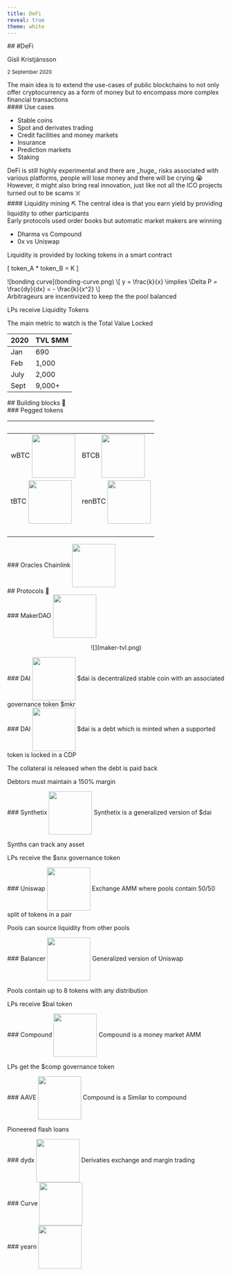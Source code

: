 ```yaml
---
title: DeFi
reveal: true
theme: white
---
```


<section>
<section>
## #DeFi

Gísli Kristjánsson
<small>

2 September 2020
</small>
</section>

<section>
The main idea is to extend the use-cases of public blockchains to not only offer cryptocurrency as a form of money but to encompass more complex financial transactions
</section>

<section>
#### Use cases

- Stable coins
- Spot and derivates trading
- Credit facilities and money markets
- Insurance
- Prediction markets
- Staking
</section>

<section>
DeFi is still highly experimental and there are _huge_ risks associated with various platforms, people will lose money and there will be crying 😭
</section>

<section>
However, it might also bring real innovation, just like not all the ICO projects turned out to be scams ☠️
</section>
</section>

<section>
<section>
#### Liquidity mining ⛏
The central idea is that you earn yield by providing liquidity to other participants
</section>

<section>
Early protocols used order books but automatic market makers are winning

- Dharma vs Compound
- 0x vs Uniswap
</section>

<section>
Liquidity is provided by locking tokens in a smart contract

\[ token_A * token_B = K \]
</section>

<section>
![bonding curve](bonding-curve.png)
\[ y  = \frac{k}{x} \implies \Delta P = \frac{dy}{dx} = - \frac{k}{x^2}  \]
</section>

<section>
Arbitrageurs are incentivized to keep the the pool balanced 
<p class="fragment">
LPs receive Liquidity Tokens
</p>
</section>

<section>
The main metric to watch is the Total Value Locked

| 2020 | TVL $MM |
|------|---------|
| Jan  | 690     |
| Feb  | 1,000   |
| July | 2,000   |
| Sept | 9,000+  |
</section>
</section>

<section>
<section>
## Building blocks 🧱
</section>

<section>
### Pegged tokens

| &nbsp; |   |
|-----| ------ |
| wBTC <img style="vertical-align: middle" height="100" src="wbtc.png" /> |   BTCB <img style="vertical-align: middle" height="100" src="btcb.png" />   |
| tBTC <img style="vertical-align: middle" height="100" src="tbtc.png" /> | renBTC <img style="vertical-align: middle" height="100" src="renbtc.png" /> |
| &nbsp;  |  |
</section>

<section>
### Oracles
Chainlink <img style="vertical-align: middle" height="100" src="chainlink.png" />
</section>
</section>

<section>
<section>
## Protocols  🧬
</section>

<section>
### MakerDAO <img style="vertical-align: middle" height="100" src="makerdao.png" />
<p style="text-align: center">
  ![](maker-tvl.png)
</p>
</section>

<section>
### DAI <img style="vertical-align: middle" height="100" src="dai.png" />
$dai is decentralized stable coin with an associated governance token $mkr
</section>

<section>
### DAI <img style="vertical-align: middle" height="100" src="dai.png" />
$dai is a debt which is minted when a supported token is locked in a CDP
<p class="fragment">
The collateral is released when the debt is paid back
</p>
<p class="fragment">
Debtors must maintain a 150% margin
</p>
</section>

<section>
### Synthetix <img style="vertical-align: middle" height="100" src="dydx.png" />
Synthetix is a generalized version of $dai
<p class="fragment">
Synths can track any asset
</p>
<p class="fragment">
LPs receive the $snx governance token
</p>
</section>

<section>
### Uniswap <img style="vertical-align: middle" height="100"  src="uniswap.png" />
Exchange AMM where pools contain 50/50 split of tokens in a pair
<p class="fragment">
Pools can source liquidity from other pools
</p>
</section>

<section>
### Balancer <img style="vertical-align: middle" height="100" src="balancer.png" />
Generalized version of Uniswap
<p class="fragment">
Pools contain up to 8 tokens with any distribution
</p>
<p class="fragment">
LPs receive $bal token
</p>
</section>

<section>
### Compound <img style="vertical-align: middle" height="100" src="compound.png" />
Compound is a money market AMM
<p class="fragment">
LPs get the $comp governance token
</p>
</section>

<section>
### AAVE <img style="vertical-align: middle" height="100" src="aave.png" />
Compound is a
Similar to compound
<p class="fragment">
Pioneered flash loans
</p>
</section>

<section>
### dydx <img style="vertical-align: middle" height="100" src="dydx.png" />
Derivaties exchange and margin trading
</section>
  
<section>
### Curve <img style="vertical-align: middle" height="100" src="curve.png" />
</section>

<section>
### yearn <img style="vertical-align: middle" height="100" src="yearn.png" />
<!--
  - yearn (iearn) Andre Cronje
    - vaults
    - earn
    - zap
    - apr
    - cover
    - yETH

    - yearn.finance - Profit switching lender to optimize lending yields (live)
    - ytrade.finance - Leveraged stable coin trades (testnet)
    - yliquidate.finance - 0 capital automated liquidations for Aave (testnet)
    - yswap.exchange - Single sided automated market maker (live)
    - iborrow.finance - Credit delegation vaults for smart contract to smart contract lending (testnet)

  The yearn.finance ecosystem is controlled by the $YFI token
-->
</section>
</section>

<section>
<section>
## Yield farming 👨‍🌾
> .... the degens are just yolo-ing in! ...

<p class="fragment">
The names are more meme
</p>
<p class="fragment">
Rube Goldberg machine for money
</p>
<p class="fragment">
The power of composability
</p>
</section>

<section>
### YAM <img style="vertical-align: middle" height="100" src="dai.png" />
[YAM Farmer](https://yam.finance/)
</section>
<section>
### SushiSwap <img style="vertical-align: middle" height="100" src="sushiswap.png" />
[SushiSwap](https://sushiswap.org/)
</section>

<section>
### Kimchi <img style="vertical-align: middle" height="100" src="kimchi.png" />
[kimchi](https://kimchi.finance)
</section>
</section>
